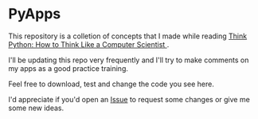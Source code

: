 # PyApps

This repository is a colletion of concepts that I made while reading  [Think Python: How to Think Like a Computer Scientist ](https://www.amazon.com.br/Think-Python-Computer-Scientist-English-ebook/dp/B018UXJ9EQ/ref=asc_df_B018UXJ9EQ/?tag=googleshopp00-20&linkCode=df0&hvadid=379765285844&hvpos=&hvnetw=g&hvrand=12550929525795029435&hvpone=&hvptwo=&hvqmt=&hvdev=c&hvdvcmdl=&hvlocint=&hvlocphy=1001765&hvtargid=pla-404032776186&psc=1).

I'll be updating this repo very frequently and I'll try to make comments on my apps as a good practice training.

Feel free to download, test and change the code you see here. 

I'd appreciate if you'd open an [Issue](https://github.com/mikxingu/PyApps/issues) to request some changes or give me some new ideas.